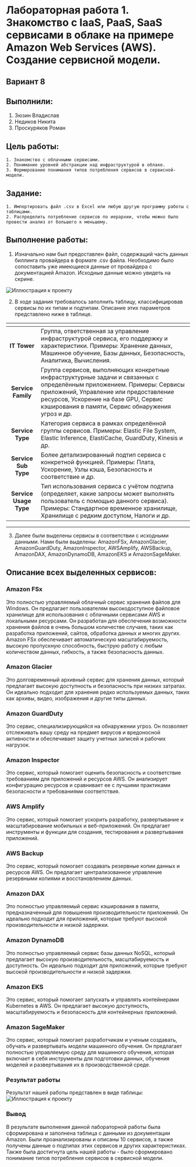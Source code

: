 # Лабораторная работа 1. Знакомство с IaaS, PaaS, SaaS сервисами в облаке на примере Amazon Web Services (AWS). Создание сервисной модели.
## Вариант 8
## Выполнили: 
1. Зюзин Владислав
2. Недиков Никита
3. Проскуряков Роман
## Цель работы:
```
1. Знакомство с облачными сервисами. 
2. Понимание уровней абстракции над инфраструктурой в облаке. 
3. Формирование понимания типов потребления сервисов в сервисной-модели. 
```
## Задание:
```
1. Импортировать файл .csv в Excel или любую другую программу работы с таблицами. 
2. Распределить потребление сервисов по иерархии, чтобы можно было провести анализ от большего к меньшему. 
```
## Выполнение работы:
1. Изначально нам был предоставлен файл, содержащий часть данных биллинга провайдера в формате .csv файла. Необходимо было сопоставить уже имеющиеся данные от провайдера с документацией Amazon. Исходные данные можно увидеть на скрине.
   
![Иллюстрация к проекту](условие.png)
   
2. В ходе задания требовалось заполнить таблицу, классифицировав сервисы по их типам и подтипам. Описание этих параметров представлено ниже в таблице.
   
| <!-- -->      | <!-- -->        | 
|:-------------:|:---------------|
| **IT Tower**       | Группа, ответственная за управление инфраструктурой сервиса, его поддержку и характеристики. Примеры: Хранение данных, Машинное обучение, Базы данных, Безопасность, Аналитика, Вычисления.| 
| **Service Family**          | Группа сервисов, выполняющих конкретные инфраструктурные задачи и связанных с определённым приложением. Примеры: Сервисы приложений, Управление или предоставление ресурсов, Ускорение на базе GPU, Сервис кэширования в памяти, Сервис обнаружения угроз и др.| 
| **Service Type**          | Категория сервиса в рамках определённой группы сервисов. Примеры: Elastic File System, Elastic Inference, ElastiCache, GuardDuty, Kinesis и др.| 
| **Service Sub Type**  |Более детализированный подтип сервиса с конкретной функцией. Примеры: Плата, Ускорение, Узлы кэша, Безопасность и соответствие и др.|
|**Service Usage Type** |Тип использования сервиса с учётом подтипа (определяет, какие запросы может выполнять пользователь с помощью данного сервиса). Примеры: Стандартное временное хранилище, Хранилище с редким доступом, Налоги и др.|
---

3.	Далее были выделены сервисы в соответствии с исходными данными. Нами были выделены: AmazonFSx, AmazonGlacier, AmazonGuardDuty, AmazonInspector, AWSAmplify, AWSBackup, AmazonDAX, AmazonDynamoDB, AmazonEKS и AmazonSageMaker.

## Описание всех выделенных сервисов: 
### Amazon FSx
Это полностью управляемый облачный сервис хранения файлов для Windows. Он предлагает пользователям высокодоступное файловое хранилище для использования с облачными сервисами AWS и локальными ресурсами. Он разработан для обеспечения возможности хранения файлов в очень большом количестве случаев, таких как разработка приложений, сайтов, обработка данных и многих других. Amazon FSx обеспечивает автоматическую масштабируемость, высокую пропускную способность, быструю работу с любым количеством данных, гибкость, а также безопасность данных.

### Amazon Glacier
Это долговременный архивный сервис для хранения данных, который предлагает высокую доступность и безопасность при низких затратах. Он идеально подходит для хранения редко используемых данных, таких как архивы, видео, изображения и другие типы данных.

### Amazon GuardDuty
Это сервис, специализирующийся на обнаружении угроз. Он позволяет отслеживать вашу среду на предмет вирусов и вредоносной активности и обеспечивает защиту учетных записей и рабочих нагрузок.

### Amazon Inspector
Это сервис, который помогает оценить безопасность и соответствие требованиям для приложений и ресурсов AWS. Он анализирует конфигурацию ресурсов и сравнивает ее с лучшими практиками безопасности и требованиями соответствия.

### AWS Amplify
Это сервис, который помогает ускорить разработку, развертывание и масштабирование мобильных и веб-приложений. Он предлагает инструменты и функции для создания, тестирования и развертывания приложений.

### AWS Backup
Это сервис, который помогает создавать резервные копии данных и ресурсов AWS. Он предлагает централизованное управление резервными копиями и восстановлением данных.

### Amazon DAX
Это полностью управляемый сервис кэширования в памяти, предназначенный для повышения производительности приложений. Он идеально подходит для приложений, которые требуют высокой производительности и низкой задержки.

### Amazon DynamoDB
Это полностью управляемый сервис базы данных NoSQL, который предлагает высокую производительность, масштабируемость и доступность. Он идеально подходит для приложений, которые требуют высокой производительности и низкой задержки.

### Amazon EKS
Это сервис, который помогает запускать и управлять контейнерами Kubernetes в AWS. Он предлагает высокую доступность, масштабируемость и безопасность для контейнерных приложений.

### Amazon SageMaker
Это сервис, который помогает разработчикам и ученым создавать, обучать и развертывать модели машинного обучения. Он предлагает полностью управляемую среду для машинного обучения, которая включает в себя инструменты для подготовки данных, обучения моделей и развертывания их в производственной среде.


### Результат работы
Результат нашей работы представлен в виде таблицы:
![Иллюстрация к проекту](https://github.com/Semen4ikk/ITMO_Cloud/raw/main/cloud_lab/Analytical%20Task%201/scr.png)
### Вывод
В результате выполнения данной лабораторной работы была сформирована и заполнена таблица с данными из документации Amazon. Были проанализированы и описаны 10 сервисов, а также получены данные о подтипах этих сервисов и других характеристиках.   
Также была достигнута цель нашей работы - было сформировано понимание типов потребления сервисов в сервисной модели.  
